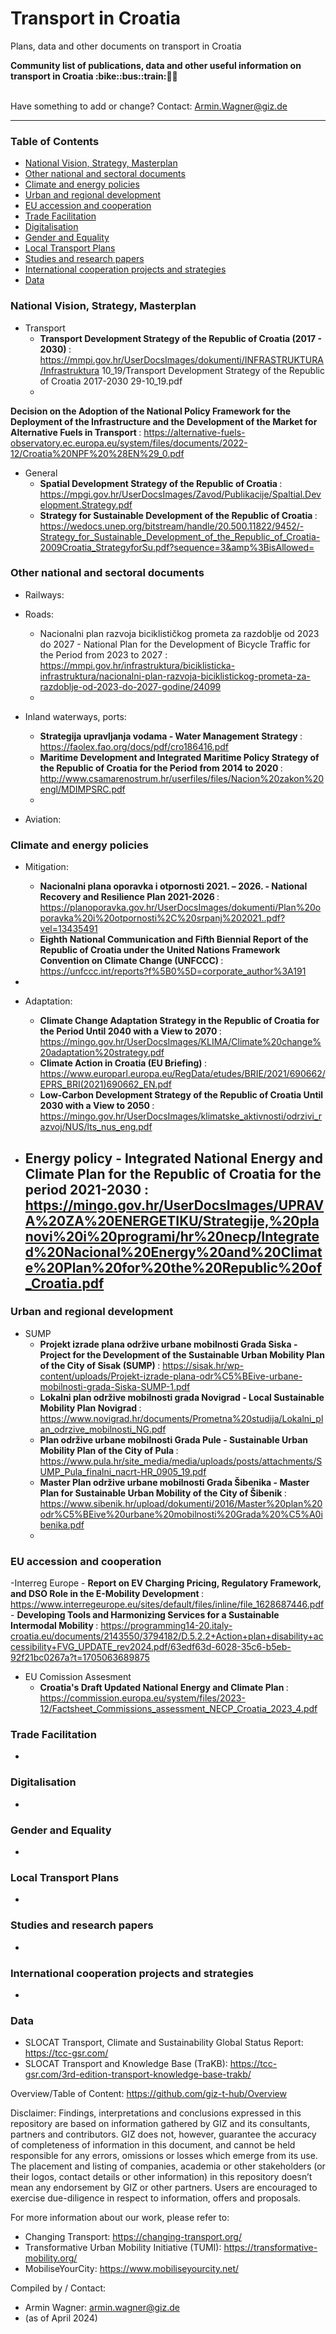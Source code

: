 # Transport in Croatia
Plans, data and other documents on transport in Croatia

<b> 
Community list of publications, data and other useful information on transport in Croatia :bike::bus::train:🌳🚊
</b><br><br>

Have something to add or change? Contact: Armin.Wagner@giz.de

------------------------------

### Table of Contents

- [National Vision, Strategy, Masterplan](#National-Vision-Strategy-Masterplan)
- [Other national and sectoral documents](#other-national-sectoral-documents) 
- [Climate and energy policies](#climate-energy-policies)
- [Urban and regional development](#urban)
- [EU accession and cooperation](#eu-accession)
- [Trade Facilitation](#trade-facilitation)  
- [Digitalisation](#digitalisation)
- [Gender and Equality](#gender)
- [Local Transport Plans](#local-transport-plans) 
- [Studies and research papers](#studies-research) 
- [International cooperation projects and strategies](#International-cooperation) 
- [Data](#data) 

  
### National Vision, Strategy, Masterplan <a name="national-vision-strategy-masterplan"></a> 

- Transport
  	- <b> Transport Development Strategy of the Republic of Croatia (2017 - 2030) </b>: https://mmpi.gov.hr/UserDocsImages/dokumenti/INFRASTRUKTURA/Infrastruktura 10_19/Transport Development Strategy of the Republic of Croatia 2017-2030 29-10_19.pdf
	- <b> 
Decision on the Adoption of the National Policy Framework for the Deployment of the Infrastructure and the Development of the Market for Alternative Fuels in Transport </b>: https://alternative-fuels-observatory.ec.europa.eu/system/files/documents/2022-12/Croatia%20NPF%20%28EN%29_0.pdf

- General
	- <b> Spatial Development Strategy of the Republic of Croatia </b>: https://mpgi.gov.hr/UserDocsImages/Zavod/Publikacije/Spaltial.Development.Strategy.pdf
   	- <b> Strategy for Sustainable Development of the Republic of Croatia </b>: https://wedocs.unep.org/bitstream/handle/20.500.11822/9452/-Strategy_for_Sustainable_Development_of_the_Republic_of_Croatia-2009Croatia_StrategyforSu.pdf?sequence=3&amp%3BisAllowed=
   	  

### Other national and sectoral documents <a name="other-national-sectoral-documents"></a> 

- Railways:
 
- Roads:
  	- Nacionalni plan razvoja biciklističkog prometa za razdoblje od 2023 do 2027 - National Plan for the Development of Bicycle Traffic for the Period from 2023 to 2027 </b>: https://mmpi.gov.hr/infrastruktura/biciklisticka-infrastruktura/nacionalni-plan-razvoja-biciklistickog-prometa-za-razdoblje-od-2023-do-2027-godine/24099
  	- 
    
- Inland waterways, ports:
  	- <b> Strategija upravljanja vodama - Water Management Strategy </b>: https://faolex.fao.org/docs/pdf/cro186416.pdf
  	- <b> Maritime Development and Integrated Maritime Policy Strategy of the Republic of Croatia for the Period from 2014 to 2020 </b>: http://www.csamarenostrum.hr/userfiles/files/Nacion%20zakon%20engl/MDIMPSRC.pdf
  	- 
- Aviation:

### Climate and energy policies <a name="climate-energy-policies"></a> 

- Mitigation:
 	- <b> Nacionalni plana oporavka i otpornosti 2021. – 2026. - National Recovery and Resilience Plan 2021-2026 </b>: https://planoporavka.gov.hr/UserDocsImages/dokumenti/Plan%20oporavka%20i%20otpornosti%2C%20srpanj%202021..pdf?vel=13435491
	- <b> Eighth National Communication and Fifth Biennial Report of the Republic of Croatia under the United Nations Framework Convention on Climate Change (UNFCCC) </b>: https://unfccc.int/reports?f%5B0%5D=corporate_author%3A191
 - 
- Adaptation:
  	- <b> Climate Change Adaptation Strategy in the Republic of Croatia for the Period Until 2040 with a View to 2070 </b>: https://mingo.gov.hr/UserDocsImages/KLIMA/Climate%20change%20adaptation%20strategy.pdf
  	- <b> Climate Action in Croatia (EU Briefing) </b>: https://www.europarl.europa.eu/RegData/etudes/BRIE/2021/690662/EPRS_BRI(2021)690662_EN.pdf
  	- <b> Low-Carbon Development Strategy of the Republic of Croatia Until 2030 with a View to 2050 </b>: https://mingo.gov.hr/UserDocsImages/klimatske_aktivnosti/odrzivi_razvoj/NUS/lts_nus_eng.pdf

- Energy policy 
    	- <b> Integrated National Energy and Climate Plan for the Republic of Croatia for the period 2021-2030 </b>: https://mingo.gov.hr/UserDocsImages/UPRAVA%20ZA%20ENERGETIKU/Strategije,%20planovi%20i%20programi/hr%20necp/Integrated%20Nacional%20Energy%20and%20Climate%20Plan%20for%20the%20Republic%20of_Croatia.pdf
  	- 

### Urban and regional development <a name="urban"></a> 

- SUMP
  	- <b> Projekt izrade plana održive urbane mobilnosti Grada Siska - Project for the Development of the Sustainable Urban Mobility Plan of the City of Sisak (SUMP) </b>: https://sisak.hr/wp-content/uploads/Projekt-izrade-plana-odr%C5%BEive-urbane-mobilnosti-grada-Siska-SUMP-1.pdf
  	- <b> Lokalni plan održive mobilnosti grada Novigrad - Local Sustainable Mobility Plan Novigrad </b>: https://www.novigrad.hr/documents/Prometna%20studija/Lokalni_plan_odrzive_mobilnosti_NG.pdf
  	- <b> Plan održive urbane mobilnosti Grada Pule - Sustainable Urban Mobility Plan of the City of Pula </b>: https://www.pula.hr/site_media/media/uploads/posts/attachments/SUMP_Pula_finalni_nacrt-HR_0905_19.pdf
  	- <b> Master Plan održive urbane mobilnosti Grada Šibenika - Master Plan for Sustainable Urban Mobility of the City of Šibenik </b>: https://www.sibenik.hr/upload/dokumenti/2016/Master%20plan%20odr%C5%BEive%20urbane%20mobilnosti%20Grada%20%C5%A0ibenika.pdf
  	- 

### EU accession and cooperation <a name="eu-accession"></a> 

-Interreg Europe
	- <b> Report on EV Charging Pricing, Regulatory Framework, and DSO Role in the E-Mobility Development </b>: https://www.interregeurope.eu/sites/default/files/inline/file_1628687446.pdf
 	- <b> Developing Tools and Harmonizing Services for a Sustainable Intermodal Mobility </b>: https://programming14-20.italy-croatia.eu/documents/2143550/3794182/D.5.2.2+Action+plan+disability+accessibility+FVG_UPDATE_rev2024.pdf/63edf63d-6028-35c6-b5eb-92f21bc0267a?t=1705063689875
- EU Comission Assesment
  	- <b> Croatia's Draft Updated National Energy and Climate Plan </b>: https://commission.europa.eu/system/files/2023-12/Factsheet_Commissions_assessment_NECP_Croatia_2023_4.pdf

### Trade Facilitation <a name="trade-facilitation"></a> 

-

### Digitalisation <a name="digitalisation"></a>

-

### Gender and Equality <a name="gender"></a>

-

### Local Transport Plans <a name="local-transport-plans"></a>  

-

### Studies and research papers <a name="studies-research"></a> 

-

### International cooperation projects and strategies <a name="international-cooperation"></a> 

-

### Data <a name="data"></a>

- SLOCAT Transport, Climate and Sustainability Global Status Report: https://tcc-gsr.com/ 
- SLOCAT Transport and Knowledge Base (TraKB):  https://tcc-gsr.com/3rd-edition-transport-knowledge-base-trakb/ 
 


Overview/Table of Content: https://github.com/giz-t-hub/Overview

Disclaimer: Findings, interpretations and conclusions expressed in this repository are based on information gathered by GIZ and its consultants, partners and contributors. GIZ does not, however, guarantee the accuracy of completeness of information in this document, and cannot be held responsible for any errors, omissions or losses which emerge from its use. The placement and listing of companies, academia or other stakeholders (or their logos, contact details or other information) in this repository doesn’t mean any endorsement by GIZ or other partners. Users are encouraged to exercise due-diligence in respect to information, offers and proposals.


For more information about our work, please refer to: 
- Changing Transport: https://changing-transport.org/
-	Transformative Urban Mobility Initiative (TUMI): https://transformative-mobility.org/
-	MobiliseYourCity: https://www.mobiliseyourcity.net/
		
Compiled by / Contact:
- Armin Wagner: armin.wagner@giz.de
- (as of April 2024)
